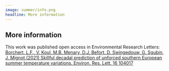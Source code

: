 ```yaml
---
image: summer/info.png
headline: More information
---
```


## More information

This work was published open access in Environmental Research Letters:
[Borchert, L.F., V. Koul, M.B. Menary, D.J. Befort, D. Swingedouw, G. Sgubin, J. Mignot (2021) Skillful decadal prediction of unforced southern European summer temperature variations. Environ. Res. Lett. 16 104017](https://doi.org/10.1088/1748-9326/ac20f5)


